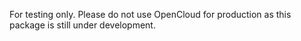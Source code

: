 For testing only. Please do not use OpenCloud for production as this package is still under development. 